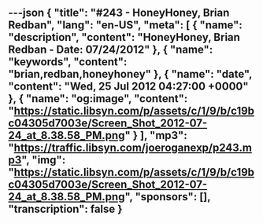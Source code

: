 ---json
{
  "title": "#243 - HoneyHoney, Brian Redban",
  "lang": "en-US",
  "meta": [
    {
      "name": "description",
      "content": "HoneyHoney, Brian Redban - Date: 07/24/2012"
    },
    {
      "name": "keywords",
      "content": "brian,redban,honeyhoney"
    },
    {
      "name": "date",
      "content": "Wed, 25 Jul 2012 04:27:00 +0000"
    },
    {
      "name": "og:image",
      "content": "https://static.libsyn.com/p/assets/c/1/9/b/c19bc04305d7003e/Screen_Shot_2012-07-24_at_8.38.58_PM.png"
    }
  ],
  "mp3": "https://traffic.libsyn.com/joeroganexp/p243.mp3",
  "img": "https://static.libsyn.com/p/assets/c/1/9/b/c19bc04305d7003e/Screen_Shot_2012-07-24_at_8.38.58_PM.png",
  "sponsors": [],
  "transcription": false
}
---
<episode-header />

<timemark seconds="0" />

<transcribe-call-to-action />

<episode-footer />